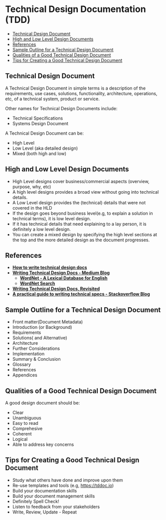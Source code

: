 # Technical Design Documentation (TDD)

- [Technical Design Document](#technical-design-document)
- [High and Low Level Design Documents](#high-and-low-level-design-documents)
- [References](#references)
- [Sample Outline for a Technical Design Document](#sample-outline-for-a-technical-design-document)
- [Qualities of a Good Technical Design Document](#qualities-of-a-good-technical-design-document)
- [Tips for Creating a Good Technical Design Document](#tips-for-creating-a-good-technical-design-document)

## Technical Design Document
A Technical Design Document in simple terms is a description of the requirements, use cases, solutions, functionality, architecture, operations, etc, of a technical system, product or service.

Other names for Technical Design Documents include:
- Technical Specifications
- Systems Design Document

A Technical Design Document can be:
- High Level
- Low Level (aka detailed design)
- Mixed (both high and low)

## High and Low Level Design Documents
- High Level designs cover business/commercial aspects (overview, purpose, why, etc)
- A high level designs provides a broad view without going into technical details.
- A Low Level design provides the (technical) details that were not covered in the HLD
- If the design goes beyond business level(e.g, to explain a solution in technical terms), it is low level design.
- If it has technical details that need explaining to a lay person, it is definitely a low level design.
- You can create a mixed design by specifying the high level sections at the top and the more detailed design as the document progresses.

## References
- [**How to write technical design docs**](https://dev.to/mage_ai/how-to-write-technical-design-docs-c02)
- [**Writing Technical Design Docs - Medium Blog**](https://medium.com/machine-words/writing-technical-design-docs-71f446e42f2e)
    - [**WordNet - A Lexical Database for English**](https://wordnet.princeton.edu/)
    - [**WordNet Search**](http://wordnetweb.princeton.edu/perl/webwn)
- [**Writing Technical Design Docs, Revisited**](https://medium.com/@dreamertalin/writing-technical-design-docs-revisited-850d36570ec)
- [**A practical guide to writing technical specs - Stackoverflow Blog**](https://stackoverflow.blog/2020/04/06/a-practical-guide-to-writing-technical-specs/)

## Sample Outline for a Technical Design Document
- Front matter(Document Metadata)
- Introduction (or Background)
- Requirements
- Solutions( and Alternative)
- Architecture
- Further Considerations
- Implementation
- Summary & Conclusion
- Glossary
- References
- Appendices

## Qualities of a Good Technical Design Document
A good design document should be:
- Clear
- Unambiguous
- Easy to read
- Comprehesive
- Coherent
- Logical
- Able to address key concerns

## Tips for Creating a Good Technical Design Document
- Study what others have done and improve upon them
- Re-use templates and tools (e.g, https://tddoc.io)
- Build your documentation skills
- Build your document management skills
- Definitely Spell Check!
- Listen to feedback from your stakeholders
- Write, Review, Update - Repeat
